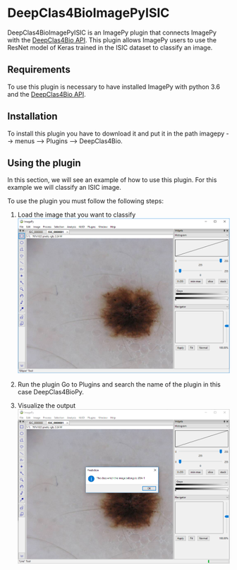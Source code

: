 ﻿# DeepClas4BioImagePyISIC

DeepClas4BioImagePyISIC is an ImagePy plugin that connects ImagePy with the [DeepClas4Bio API](https://github.com/adines/DeepClas4Bio).  This plugin allows ImagePy users to use the ResNet model of Keras trained in the ISIC dataset to classify an image. 

## Requirements
To use this plugin is necessary to have installed ImagePy with python 3.6 and the [DeepClas4Bio API](https://github.com/adines/DeepClas4Bio).

## Installation
To install this plugin you have to download it and put it in the path imagepy --> menus --> Plugins --> DeepClas4Bio.

## Using the plugin
In this section, we will see an example of how to use this plugin. For this example we will classify an ISIC image. 

To use the plugin you must follow the following steps:

 1. Load the image that you want to classify
![Loading the image](docs/images/001.png)


 2. Run the plugin
 Go to Plugins and search the name of the plugin in this case DeepClas4BioPy.

 
 3. Visualize the output
 ![Visualize the output](docs/images/002.png)
